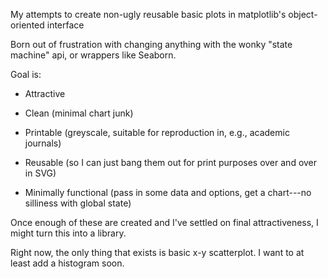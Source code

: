 My attempts to create non-ugly reusable basic plots in matplotlib's object-oriented interface

Born out of frustration with changing anything with the wonky "state machine" api, or wrappers like Seaborn.

Goal is: 

- Attractive

- Clean (minimal chart junk)

- Printable (greyscale, suitable for reproduction in, e.g., academic journals)

- Reusable (so I can just bang them out for print purposes over and over in SVG)

- Minimally functional (pass in some data and options, get a chart---no silliness with global state)

Once enough of these are created and I've settled on final attractiveness, I might turn this into a library.

Right now, the only thing that exists is basic x-y scatterplot.  I want to at least add a histogram soon.
